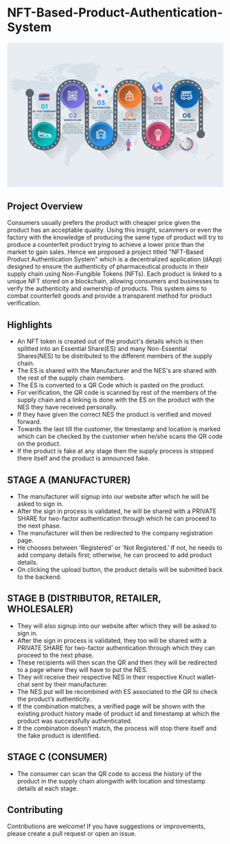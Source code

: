 # NFT-Based-Product-Authentication-System

![A product's Supply Chain Journey](journey_of_a_product.png)

## Project Overview
Consumers usually prefers the product with cheaper price given the product has an acceptable quality. Using this insight, scammers or even the factory with the knowledge of producing the same type of product will try to produce a counterfeit product trying to achieve a lower price than the market to gain sales. Hence we proposed a project titled "NFT-Based Product Authentication System" which is a decentralized application (dApp) designed to ensure the authenticity of pharmaceutical products in their supply chain using Non-Fungible Tokens (NFTs). Each product is linked to a unique NFT stored on a blockchain, allowing consumers and businesses to verify the authenticity and ownership of products. This system aims to combat counterfeit goods and provide a transparent method for product verification.


## Highlights
- An NFT token is created out of the product's details which is then splitted into an Essential Share(ES) and many Non-Essential Shares(NES) to be distributed to the different members of the supply chain.
- The ES is shared with the Manufacturer and the NES's are shared with the rest of the supply chain members.
- The ES is converted to a QR Code which is pasted on the product.
- For verification, the QR code is scanned by rest of the members of the supply chain and a linking is done with the ES on the product with the NES they have received personally.
- If they have given the correct NES the product is verified and moved forward.
- Towards the last till the customer, the timestamp and location is marked which can be checked by the customer when he/she scans the QR code on the product.
- If the product is fake at any stage then the supply process is stopped there itself and the product is announced fake.

## STAGE A (MANUFACTURER)
- The manufacturer will signup into our website after which he will be asked to sign in.
- After the sign in process is validated, he will be shared with a PRIVATE SHARE for two-factor authentication through which he can proceed to the next phase.
- The manufacturer will then be redirected to the company registration page.
- He chooses between 'Registered' or 'Not Registered.' If not, he needs to add company details first; otherwise, he can proceed to add product details.
- On clicking the upload button, the product details will be submitted back to the backend.

## STAGE B (DISTRIBUTOR, RETAILER, WHOLESALER)
- They will  also signup into our website after which they will be asked to sign in.
- After the sign in process is validated, they too will be shared with a PRIVATE SHARE for two-factor authentication through which they can proceed to the next phase.
- These recipients will then scan the QR and then they will be redirected to a page where they will have to put the NES.
- They will receive their respective NES in their respective Knuct wallet-chat sent by their manufacturer.
- The NES put will be recombined with ES associated to the QR to check the product’s authenticity.
- If the combination matches, a verified page will be shown with the existing product history made of product id and timestamp at which the product was successfully authenticated.
- If the combination doesn’t match, the process will stop there itself and the fake product is identified.

## STAGE C (CONSUMER)
- The consumer can scan the QR code to access  the history of the product in the supply chain alongwith with location and timestamp details at each stage.

## Contributing
Contributions are welcome! If you have suggestions or improvements, please create a pull request or open an issue.
